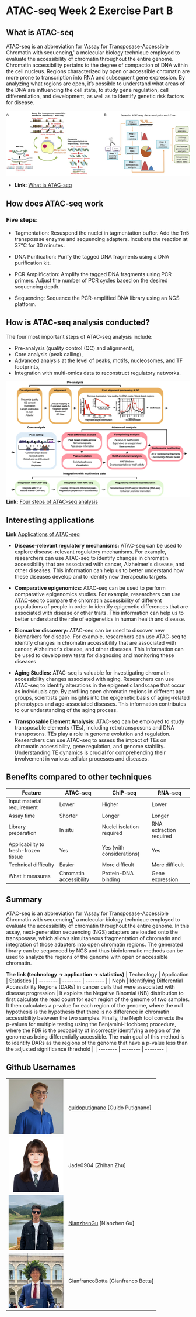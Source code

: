 # ATAC-seq Week 2 Exercise Part B


## What is ATAC-seq
ATAC-seq is an abbreviation for 'Assay for Transposase-Accessible Chromatin with sequencing,' a molecular biology technique employed to evaluate the accessibility of chromatin throughout the entire genome. Chromatin accessibility pertains to the degree of compaction of DNA within the cell nucleus. Regions characterized by open or accessible chromatin are more prone to transcription into RNA and subsequent gene expression.
By analyzing what regions are open, it’s possible to understand what areas of the DNA are influencing the cell state, to study gene regulation, cell differentiation, and development, as well as to identify genetic risk factors for disease.

![ATAC](Pictures/ATAC.jpeg)
- **Link:** [What is ATAC-seq](https://academic.oup.com/bib/article/23/3/bbac061/6543486)

## How does ATAC-seq work
### Five steps:
- Tagmentation:
Resuspend the nuclei in tagmentation buffer.
Add the Tn5 transposase enzyme and sequencing adapters.
Incubate the reaction at 37°C for 30 minutes.

- DNA Purification:
Purify the tagged DNA fragments using a DNA purification kit.

- PCR Amplification:
Amplify the tagged DNA fragments using PCR primers.
Adjust the number of PCR cycles based on the desired sequencing depth.

- Sequencing:
Sequence the PCR-amplified DNA library using an NGS platform.


## How is ATAC-seq analysis conducted?
The four most important steps of ATAC-seq analysis include:
- Pre-analysis (quality control (QC) and alignment),
- Core analysis (peak calling),
- Advanced analysis at the level of peaks, motifs, nucleosomes, and TF footprints, 
- Integration with multi-omics data to reconstruct regulatory networks.


![ATAC](Pictures/analysis.png)
**Link:** [Four steps of ATAC-seq analysis](https://genomebiology.biomedcentral.com/articles/10.1186/s13059-020-1929-3)


## Interesting applications
**Link** [Applications of ATAC-seq](https://emea.illumina.com/techniques/popular-applications/epigenetics/atac-seq-chromatin-accessibility.html)
- __Disease-relevant regulatory mechanisms:__ ATAC-seq can be used to explore disease-relevant regulatory mechanisms. For example, researchers can use ATAC-seq to identify changes in chromatin accessibility that are associated with cancer, Alzheimer's disease, and other diseases. This information can help us to better understand how these diseases develop and to identify new therapeutic targets.

- __Comparative epigenomics:__ ATAC-seq can be used to perform comparative epigenomics studies. For example, researchers can use ATAC-seq to compare the chromatin accessibility of different populations of people in order to identify epigenetic differences that are associated with disease or other traits. This information can help us to better understand the role of epigenetics in human health and disease.

- __Biomarker discovery:__ ATAC-seq can be used to discover new biomarkers for disease. For example, researchers can use ATAC-seq to identify changes in chromatin accessibility that are associated with cancer, Alzheimer's disease, and other diseases. This information can be used to develop new tests for diagnosing and monitoring these diseases

- __Aging Studies:__ ATAC-seq is valuable for investigating chromatin accessibility changes associated with aging. Researchers can use ATAC-seq to identify alterations in the epigenetic landscape that occur as individuals age. By profiling open chromatin regions in different age groups, scientists gain insights into the epigenetic basis of aging-related phenotypes and age-associated diseases. This information contributes to our understanding of the aging process.

- __Transposable Element Analysis:__ ATAC-seq can be employed to study transposable elements (TEs), including retrotransposons and DNA transposons. TEs play a role in genome evolution and regulation. Researchers can use ATAC-seq to assess the impact of TEs on chromatin accessibility, gene regulation, and genome stability. Understanding TE dynamics is crucial for comprehending their involvement in various cellular processes and diseases.


## Benefits compared to other techniques

| Feature | ATAC-seq | ChIP-seq | RNA-seq |
|---|---|---|---|
| Input material requirement | Lower | Higher | Lower |
| Assay time | Shorter | Longer | Longer |
| Library preparation | In situ | Nuclei isolation required | RNA extraction required |
| Applicability to fresh-frozen tissue | Yes | Yes (with considerations) | Yes |
| Technical difficulty | Easier | More difficult | More difficult |
| What it measures | Chromatin accessibility | Protein-DNA binding | Gene expression |


## Summary
ATAC-seq is an abbreviation for 'Assay for Transposase-Accessible Chromatin with sequencing,' a molecular biology technique employed to evaluate the accessibility of chromatin throughout the entire genome. In this assay, next-generation sequencing (NGS) adapters are loaded onto the transposase, which allows simultaneous fragmentation of chromatin and integration of those adapters into open chromatin regions. The generated library can be sequenced by NGS and thus bioinformatic methods can be used to analyze the regions of the genome with open or accessible chromatin.

__The link (technology -> application -> statistics)__
| Technology | Application | Statistics |
| -------- | -------- | -------- |
| Neph  | Identifying Differential Accessibility Regions (DARs) in cancer cells that were associated with disease progression  | It exploits the Negative Binomial (NB) distribution to first calculate the read count for each region of the genome of two samples. It then calculates a p-value for each region of the genome, where the null hypothesis is the hypothesis that there is no difference in chromatin accessibility between the two samples. Finally, the Neph tool corrects the p-values for multiple testing using the Benjamini-Hochberg procedure, where the FDR is the probability of incorrectly identifying a region of the genome as being differentially accessible. The main goal of this method is to identify DARs as the regions of the genome that have a p-value less than the adjusted significance threshold |
| -------- | -------- | -------- |





## Github Usernames
<table border="0">
<tr><td>

<img src="Pictures/1.png" width="150" alt="Image Description" />


</td><td>

[guidoputignano](https://github.com/guidoputignano) [Guido Putignano]

</td></tr><tr><td>


<img src="Pictures/2.png" width="150" alt="Image Description" />


</td><td>

Jade0904 [Zhihan Zhu]

</td></tr><tr><td>


<img src="Pictures/3.png" width="150" alt="Image Description" />


</td><td>

[NianzhenGu](https://github.com/NianzhenGu) [Nianzhen Gu]

</td></tr><tr><td>


<img src="Pictures/4.png" width="150" alt="Image Description" />


</td><td>

GianfrancoBotta [Gianfranco Botta]

</td></tr></table>
